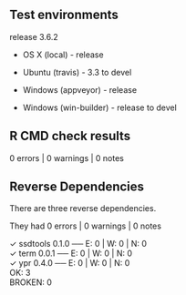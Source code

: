 ## Test environments

release 3.6.2

* OS X (local) - release

* Ubuntu (travis) - 3.3 to devel

* Windows (appveyor) - release
* Windows (win-builder) - release to devel

## R CMD check results

0 errors | 0 warnings | 0 notes

## Reverse Dependencies

There are three reverse dependencies. 

They had 0 errors | 0 warnings | 0 notes

✓ ssdtools 0.1.0                         ── E: 0     | W: 0     | N: 0            
✓ term 0.0.1                             ── E: 0     | W: 0     | N: 0            
✓ ypr 0.4.0                              ── E: 0     | W: 0     | N: 0               
OK: 3                                                                              
BROKEN: 0
